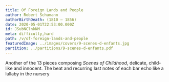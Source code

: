 ```yaml
---
title: Of Foreign Lands and People
author: Robert Schumann
authorBirthDeath: (1810 – 1856)
date: 2020-05-01T22:53:00.000Z
id: JSubNClnkNM
meta: difficulty,hard
path: /v/of-foreign-lands-and-people
featuredImage: ../images/covers/9-scenes-d-enfants.jpg
partition: ../partitions/9-scenes-d-enfants.pdf
---
```

Another of the 13 pieces composing *Scenes of Childhood*, delicate, child-like and innocent. The beat and recurring last notes of each bar echo like a lullaby in the nursery